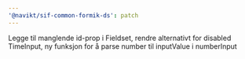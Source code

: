 ```yaml
---
'@navikt/sif-common-formik-ds': patch
---
```


Legge til manglende id-prop i Fieldset, rendre alternativt for disabled TimeInput, ny funksjon for å parse number til inputValue i numberInput

